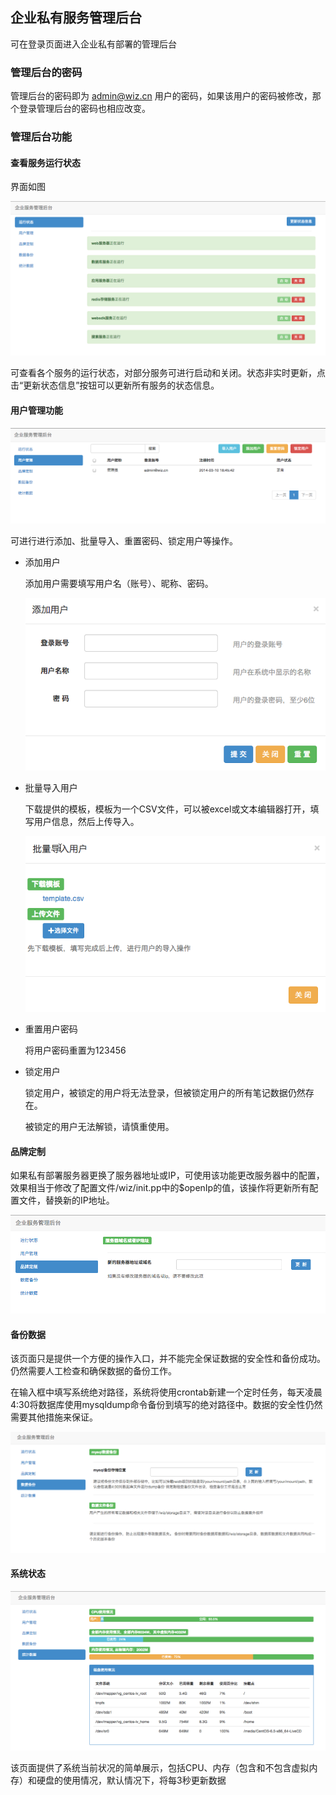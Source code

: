 ## 企业私有服务管理后台

可在登录页面进入企业私有部署的管理后台

### 管理后台的密码

管理后台的密码即为 admin@wiz.cn 用户的密码，如果该用户的密码被修改，那个登录管理后台的密码也相应改变。

### 管理后台功能

#### 查看服务运行状态

界面如图

![manage_running](img/manage_running.png)

可查看各个服务的运行状态，对部分服务可进行启动和关闭。状态非实时更新，点击“更新状态信息”按钮可以更新所有服务的状态信息。

#### 用户管理功能

![manage_user](img/manage_user.png)

可进行进行添加、批量导入、重置密码、锁定用户等操作。

+ 添加用户

    添加用户需要填写用户名（账号）、昵称、密码。

    ![manage_add](img/manage_add.png)

+ 批量导入用户
    
    下载提供的模板，模板为一个CSV文件，可以被excel或文本编辑器打开，填写用户信息，然后上传导入。

    ![manage_add](img/manage_import.png)

+ 重置用户密码

    将用户密码重置为123456

+ 锁定用户

    锁定用户，被锁定的用户将无法登录，但被锁定用户的所有笔记数据仍然存在。

    被锁定的用户无法解锁，请慎重使用。

#### 品牌定制

如果私有部署服务器更换了服务器地址或IP，可使用该功能更改服务器中的配置，效果相当于修改了配置文件/wiz/init.pp中的$openIp的值，该操作将更新所有配置文件，替换新的IP地址。

![manage_oem](img/manage_oem.png)

#### 备份数据

该页面只是提供一个方便的操作入口，并不能完全保证数据的安全性和备份成功。仍然需要人工检查和确保数据的备份工作。

在输入框中填写系统绝对路径，系统将使用crontab新建一个定时任务，每天凌晨4:30将数据库使用mysqldump命令备份到填写的绝对路径中。数据的安全性仍然需要其他措施来保证。

![manage_backup](img/manage_backup.png)

#### 系统状态

![manage_sysinfo](img/manage_sysinfo.png)

该页面提供了系统当前状况的简单展示，包括CPU、内存（包含和不包含虚拟内存）和硬盘的使用情况，默认情况下，将每3秒更新数据
